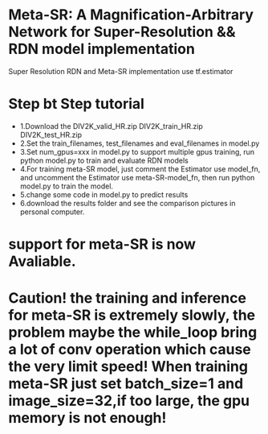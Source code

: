 # Meta-SR: A Magnification-Arbitrary Network for Super-Resolution && RDN model implementation
Super Resolution RDN and Meta-SR implementation use tf.estimator

# Step bt Step tutorial
- 1.Download the DIV2K_valid_HR.zip DIV2K_train_HR.zip DIV2K_test_HR.zip
- 2.Set the train_filenames, test_filenames and eval_filenames in model.py
- 3.Set num_gpus=xxx in model.py to support multiple gpus training, run python model.py to train and evaluate RDN models
- 4.For training meta-SR model, just comment the Estimator use model_fn, and uncomment the Estimator use meta-SR-model_fn, then run python model.py to train the model.
- 5.change some code in model.py to predict results
- 6.download the results folder and see the comparison pictures in personal computer.

# support for meta-SR is now Avaliable.
# Caution! the training and inference for meta-SR is extremely slowly, the problem maybe the while_loop bring a lot of conv operation which cause the very limit speed! When training meta-SR just set batch_size=1 and image_size=32,if too large, the gpu memory is not enough!
